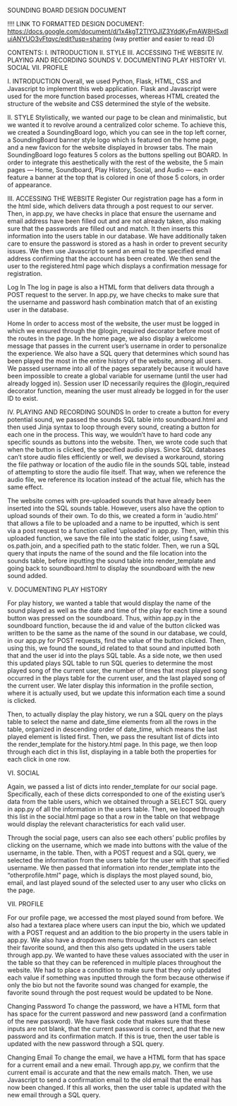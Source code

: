 SOUNDING BOARD DESIGN DOCUMENT

!!!! LINK TO FORMATTED DESIGN DOCUMENT: https://docs.google.com/document/d/1x4kgT2TlYOJlZ3YddKyFmAW8HSxdluiANYUO3vFtqyc/edit?usp=sharing (way prettier and easier to read :D)

CONTENTS:
I. INTRODUCTION
II. STYLE
III. ACCESSING THE WEBSITE
IV. PLAYING AND RECORDING SOUNDS
V. DOCUMENTING PLAY HISTORY
VI. SOCIAL
VII. PROFILE

I. INTRODUCTION
Overall, we used Python, Flask, HTML, CSS and Javascript to implement this web application. Flask and Javascript were used for the more function based processes, whereas HTML created the structure of the website and CSS determined the style of the website. 

II. STYLE
Stylistically, we wanted our page to be clean and minimalistic, but we wanted it to revolve around a centralized color scheme. To achieve this, we created a SoundingBoard logo, which you can see in the top left corner, a SoundingBoard banner style logo which is featured on the home page, and a new favicon for the website displayed in browser tabs. The main SoundingBoard logo features 5 colors as the buttons spelling out BOARD. In order to integrate this aesthetically with the rest of the website, the 5 main pages — Home, Soundboard, Play History, Social, and Audio  — each feature a banner at the top that is colored in one of those 5 colors, in order of appearance. 

III. ACCESSING THE WEBSITE
Register
Our registration page has a form in the html side, which delivers data through a post request to our server. Then, in app.py, we have checks in place that ensure the username and email address have been filled out and are not already taken, also making sure that the passwords are filled out and match. It then inserts this information into the users table in our database. We have additionally taken care to ensure the password is stored as a hash in order to prevent security issues. We then use Javascript to send an email to the specified email address confirming that the account has been created. We then send the user to the registered.html page which displays a confirmation message for registration.

Log In
The log in page is also a HTML form that delivers data through a POST request to the server. In app.py, we have checks to make sure that the username and password hash combination match that of an existing user in the database. 

Home
In order to access most of the website, the user must be logged in which we ensured through the @login_required decorator before most of the routes in the page. In the home page, we also display a welcome message that passes in the current user’s username in order to personalize the experience. We also have a SQL query that determines which sound has been played the most in the entire history of the website, among all users. We passed username into all of the pages separately because it would have been impossible to create a global variable for username (until the user had already logged in). Session user ID necessarily requires the @login_required decorator function, meaning the user must already be logged in for the user ID to exist.

IV. PLAYING AND RECORDING SOUNDS
In order to create a button for every potential sound, we passed the sounds SQL table into soundboard.html and then used Jinja syntax to loop through every sound, creating a button for each one in the process. This way, we wouldn’t have to hard code any specific sounds as buttons into the website. Then, we wrote code such that when the button is clicked, the specified audio plays. Since SQL databases can’t store audio files efficiently or well, we devised a workaround, storing the file pathway or location of the audio file in the sounds SQL table, instead of attempting to store the audio file itself. That way, when we reference the audio file, we reference its location instead of the actual file, which has the same effect.

The website comes with pre-uploaded sounds that have already been inserted into the SQL sounds table. However, users also have the option to upload sounds of their own. To do this, we created a form in ‘audio.html’ that allows a file to be uploaded and a name to be inputted, which is sent via a post request to a function called ‘uploaded’ in app.py. Then, within this uploaded function, we save the file into the static folder, using f.save, os.path.join, and a specified path to the static folder. Then, we run a SQL query that inputs the name of the sound and the file location into the sounds table, before inputting the sound table into render_template and going back to soundboard.html to display the soundboard with the new sound added.

V. DOCUMENTING PLAY HISTORY

For play history, we wanted a table that would display the name of the sound played as well as the date and time of the play for each time a sound button was pressed on the soundboard. Thus, within app.py in the soundboard function, because the id and value of the button clicked was written to be the same as the name of the sound in our database, we could, in our app.py for POST requests, find the value of the button clicked. Then, using this, we found the sound_id related to that sound and inputted both that and the user id into the plays SQL table. As a side note, we then used this updated plays SQL table to run SQL queries to determine the most played song of the current user, the number of times that most played song occurred in the plays table for the current user, and the last played song of the current user. We later display this information in the profile section, where it is actually used, but we update this information each time a sound is clicked.

Then, to actually display the play history, we run a SQL query on the plays table to select the name and date_time elements from all the rows in the table, organized in descending order of date_time, which means the last played element is listed first. Then, we pass the resultant list of dicts into the render_template for the history.html page. In this page, we then loop through each dict in this list, displaying in a table both the properties for each click in one row.

VI. SOCIAL

Again, we passed a list of dicts into render_template for our social page. Specifically, each of these dicts corresponded to one of the existing user’s data from the table users, which we obtained through a SELECT SQL query in app.py of all the information in the users table. Then, we looped through this list in the social.html page so that a row in the table on that webpage would display the relevant characteristics for each valid user.

Through the social page, users can also see each others’ public profiles by clicking on the username, which we made into buttons with the value of the username, in the table. Then, with a POST request and a SQL query, we selected the information from the users table for the user with that specified username. We then passed that information into render_template into the “otherprofile.html” page, which is displays the most played sound, bio, email, and last played sound of the selected user to any user who clicks on the page.

VII. PROFILE

For our profile page, we accessed the most played sound from before. We also had a textarea place where users can input the bio, which we updated with a POST request and an addition to the bio property in the users table in app.py. We also have a dropdown menu through which users can select their favorite sound, and then this also gets updated in the users table through app.py. We wanted to have these values associated with the user in the table so that they can be referenced in multiple places throughout the website. We had to place a condition to make sure that they only updated each value if something was inputted through the form because otherwise if only the bio but not the favorite sound was changed for example, the favorite sound through the post request would be updated to be None.

Changing Password
To change the password, we have a HTML form that has space for the current password and new password (and a confirmation of the new password). We have flask code that makes sure that these inputs are not blank, that the current password is correct, and that the new password and its confirmation match. If this is true, then the user table is updated with the new password through a SQL query.

Changing Email
To change the email, we have a HTML form that has space for a current email and a new email. Through app.py, we confirm that the current email is accurate and that the new emails match. Then, we use Javascript to send a confirmation email to the old email that the email has now been changed. If this all works, then the user table is updated with the new email through a SQL query.


